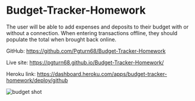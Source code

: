 # Budget-Tracker-Homework

The user will be able to add expenses and deposits to their budget with or without a connection. When entering transactions offline, they should populate the total when brought back online.

GitHub: https://github.com/Pgturn68/Budget-Tracker-Homework

Live site: https://pgturn68.github.io/Budget-Tracker-Homework/

Heroku link: https://dashboard.heroku.com/apps/budget-tracker-homework/deploy/github



![budget shot](https://user-images.githubusercontent.com/78170157/125884736-7be57855-e4b5-44f0-bc9a-6cfd59070aa7.JPG)
